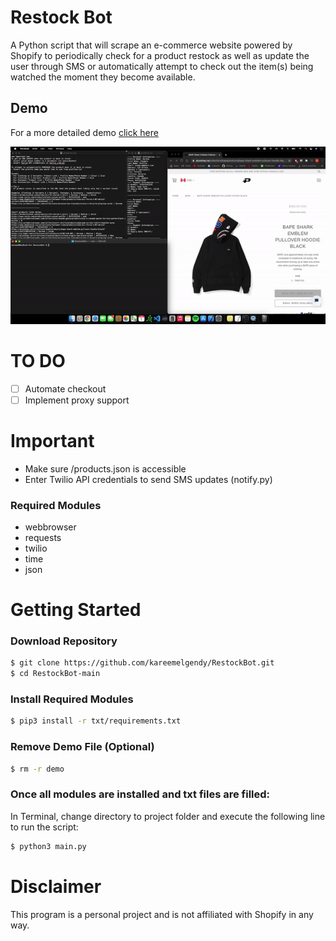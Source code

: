 # Restock Bot
A Python script that will scrape an e-commerce website powered by Shopify to periodically check for a product restock as well as update the user through SMS or automatically attempt to check out the item(s) being watched the moment they become available.

## Demo
For a more detailed demo <a href="https://www.dropbox.com/s/38xy47fs0lhklop/RestockBot%20Demo.mov?dl=0" target="_blank">click here</a>

<img src="./demo/demo.gif" height="500" style="height:auto; width:auto"/>

# TO DO
- [ ] Automate checkout
- [ ] Implement proxy support

# Important
- Make sure /products.json is accessible
- Enter Twilio API credentials to send SMS updates (notify.py)

### Required Modules
- webbrowser
- requests
- twilio
- time
- json

# Getting Started

### Download Repository
```sh
$ git clone https://github.com/kareemelgendy/RestockBot.git
$ cd RestockBot-main
```

### Install Required Modules
```sh
$ pip3 install -r txt/requirements.txt
```

### Remove Demo File (Optional)
```sh
$ rm -r demo
```

### Once all modules are installed and txt files are filled: 

In Terminal, change directory to project folder and execute the following line to run the script:
```sh
$ python3 main.py
```

# Disclaimer
This program is a personal project and is not affiliated with Shopify in any way.
